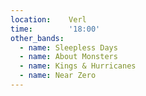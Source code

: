 ```yaml
---
location:    Verl
time:        '18:00'
other_bands:
  - name: Sleepless Days
  - name: About Monsters
  - name: Kings & Hurricanes
  - name: Near Zero
---
```

